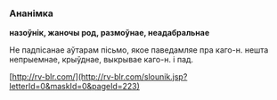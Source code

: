 ### Ананімка
**назоўнік, жаночы род, размоўнае, неадабральнае**

Не падпісанае аўтарам пісьмо, якое паведамляе пра каго-н. нешта непрыемнае, крыўднае, выкрывае каго-н. і пад.

<a rel="author">[http://rv-blr.com/](http://rv-blr.com/slounik.jsp?letterId=0&maskId=0&pageId=223)</a>
